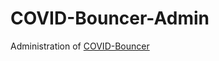 # COVID-Bouncer-Admin
Administration of [COVID-Bouncer](https://github.com/Sybit-Education/COVID-Bouncer)
